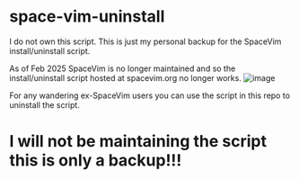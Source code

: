 # space-vim-uninstall
I do not own this script. This is just my personal backup for the SpaceVim install/uninstall script.

As of Feb 2025 SpaceVim is no longer maintained and so the install/uninstall script hosted at spacevim.org no longer works.
![image](https://github.com/user-attachments/assets/d9e90a63-7720-428a-a6c2-026f2fd05101)

For any wandering ex-SpaceVim users you can use the script in this repo to uninstall the script.

# I will not be maintaining the script this is only a backup!!!
